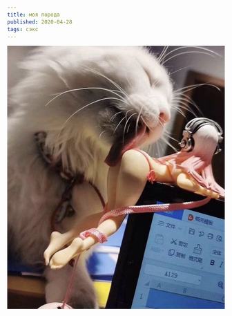 ```yaml
---
title: моя порода
published: 2020-04-28
tags: сэкс
---
```


<img src="../content/WhatsApp Image 2020-04-28 at 21.30.33.jpeg" alt="WhatsApp Image 2020-04-28 at 21.30.33" style="zoom: 80%;" />
